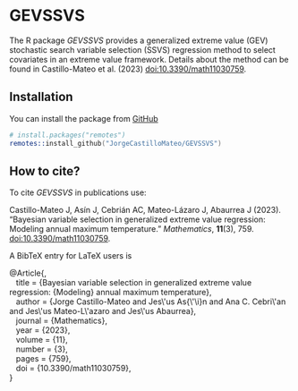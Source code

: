 # GEVSSVS
The R package *GEVSSVS* provides a generalized extreme value (GEV) stochastic search variable selection (SSVS) regression method to select covariates in an extreme value framework. Details about the method can be found in Castillo-Mateo et al. (2023) <doi:10.3390/math11030759>.


## Installation
You can install the package from
[GitHub](https://github.com/JorgeCastilloMateo/GEVSSVS)

```s
# install.packages("remotes")
remotes::install_github("JorgeCastilloMateo/GEVSSVS")
```


## How to cite?
To cite *GEVSSVS* in publications use:

Castillo-Mateo J, Asín J, Cebrián AC, Mateo-Lázaro J, Abaurrea J
(2023). “Bayesian variable selection in generalized extreme value
regression: Modeling annual maximum temperature.” *Mathematics*,
**11**(3), 759. <doi:10.3390/math11030759>.

A BibTeX entry for LaTeX users is

@Article{,  
&nbsp;&nbsp;  title = {Bayesian variable selection in generalized extreme value regression: {Modeling} annual maximum temperature},  
&nbsp;&nbsp;  author = {Jorge Castillo-Mateo and Jes\\\'us As{\\\'\\i}n and Ana C. Cebri\\\'an and Jes\\\'us Mateo-L\\\'azaro and Jes\\\'us Abaurrea},  
&nbsp;&nbsp;  journal = {Mathematics},  
&nbsp;&nbsp;  year = {2023},  
&nbsp;&nbsp;  volume = {11},  
&nbsp;&nbsp;  number = {3},  
&nbsp;&nbsp;  pages = {759},  
&nbsp;&nbsp;  doi = {10.3390/math11030759},  
}
